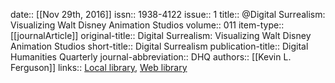 date:: [[Nov 29th, 2016]]
issn:: 1938-4122
issue:: 1
title:: @Digital Surrealism: Visualizing Walt Disney Animation Studios
volume:: 011
item-type:: [[journalArticle]]
original-title:: Digital Surrealism: Visualizing Walt Disney Animation Studios
short-title:: Digital Surrealism
publication-title:: Digital Humanities Quarterly
journal-abbreviation:: DHQ
authors:: [[Kevin L. Ferguson]]
links:: [Local library](zotero://select/groups/2386895/items/RM3HBDI4), [Web library](https://www.zotero.org/groups/2386895/items/RM3HBDI4)
